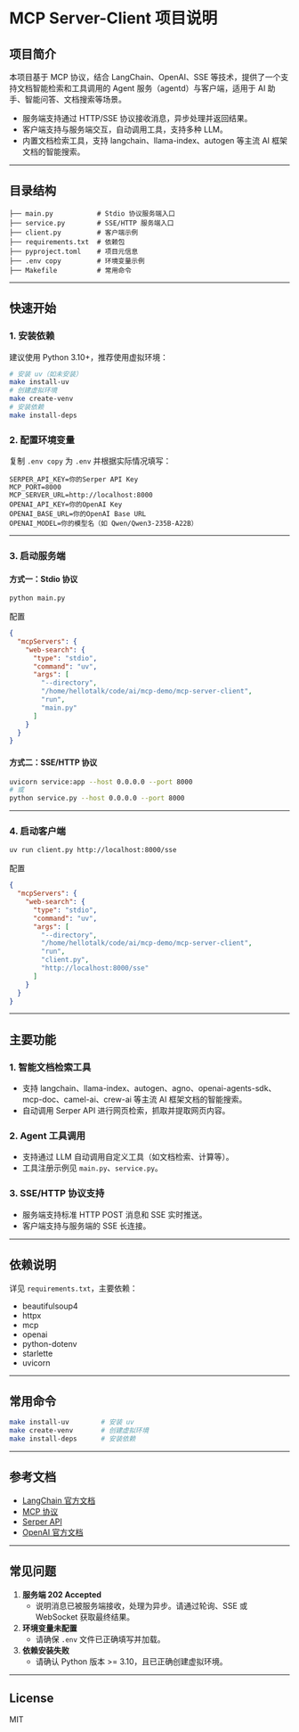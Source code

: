 # MCP Server-Client 项目说明

## 项目简介

本项目基于 MCP 协议，结合 LangChain、OpenAI、SSE 等技术，提供了一个支持文档智能检索和工具调用的 Agent 服务（agentd）与客户端，适用于 AI 助手、智能问答、文档搜索等场景。

- 服务端支持通过 HTTP/SSE 协议接收消息，异步处理并返回结果。
- 客户端支持与服务端交互，自动调用工具，支持多种 LLM。
- 内置文档检索工具，支持 langchain、llama-index、autogen 等主流 AI 框架文档的智能搜索。

---

## 目录结构

```
├── main.py           # Stdio 协议服务端入口
├── service.py        # SSE/HTTP 服务端入口
├── client.py         # 客户端示例
├── requirements.txt  # 依赖包
├── pyproject.toml    # 项目元信息
├── .env copy         # 环境变量示例
├── Makefile          # 常用命令
```

---

## 快速开始

### 1. 安装依赖

建议使用 Python 3.10+，推荐使用虚拟环境：

```bash
# 安装 uv（如未安装）
make install-uv
# 创建虚拟环境
make create-venv
# 安装依赖
make install-deps
```

### 2. 配置环境变量

复制 `.env copy` 为 `.env` 并根据实际情况填写：

```
SERPER_API_KEY=你的Serper API Key
MCP_PORT=8000
MCP_SERVER_URL=http://localhost:8000
OPENAI_API_KEY=你的OpenAI Key
OPENAI_BASE_URL=你的OpenAI Base URL
OPENAI_MODEL=你的模型名（如 Qwen/Qwen3-235B-A22B）
```

---

### 3. 启动服务端

#### 方式一：Stdio 协议

```bash
python main.py
```

配置

```json
{
  "mcpServers": {
    "web-search": {
      "type": "stdio",
      "command": "uv",
      "args": [
        "--directory",
        "/home/hellotalk/code/ai/mcp-demo/mcp-server-client",
        "run",
        "main.py"
      ]
    }
  }
}
```

#### 方式二：SSE/HTTP 协议

```bash
uvicorn service:app --host 0.0.0.0 --port 8000
# 或
python service.py --host 0.0.0.0 --port 8000
```

---

### 4. 启动客户端

```bash
uv run client.py http://localhost:8000/sse
```


配置

```json
{
  "mcpServers": {
    "web-search": {
      "type": "stdio",
      "command": "uv",
      "args": [
        "--directory",
        "/home/hellotalk/code/ai/mcp-demo/mcp-server-client", 
        "run",
        "client.py",
        "http://localhost:8000/sse"
      ]
    }
  }
}
```

---

## 主要功能

### 1. 智能文档检索工具
- 支持 langchain、llama-index、autogen、agno、openai-agents-sdk、mcp-doc、camel-ai、crew-ai 等主流 AI 框架文档的智能搜索。
- 自动调用 Serper API 进行网页检索，抓取并提取网页内容。

### 2. Agent 工具调用
- 支持通过 LLM 自动调用自定义工具（如文档检索、计算等）。
- 工具注册示例见 `main.py`、`service.py`。

### 3. SSE/HTTP 协议支持
- 服务端支持标准 HTTP POST 消息和 SSE 实时推送。
- 客户端支持与服务端的 SSE 长连接。

---

## 依赖说明

详见 `requirements.txt`，主要依赖：
- beautifulsoup4
- httpx
- mcp
- openai
- python-dotenv
- starlette
- uvicorn

---

## 常用命令

```bash
make install-uv        # 安装 uv
make create-venv       # 创建虚拟环境
make install-deps      # 安装依赖
```

---

## 参考文档
- [LangChain 官方文档](https://python.langchain.com/docs/)
- [MCP 协议](https://modelcontextprotocol.io/)
- [Serper API](https://serper.dev/)
- [OpenAI 官方文档](https://platform.openai.com/docs/)

---

## 常见问题

1. **服务端 202 Accepted**
   - 说明消息已被服务端接收，处理为异步。请通过轮询、SSE 或 WebSocket 获取最终结果。
2. **环境变量未配置**
   - 请确保 `.env` 文件已正确填写并加载。
3. **依赖安装失败**
   - 请确认 Python 版本 >= 3.10，且已正确创建虚拟环境。

---

## License
MIT

